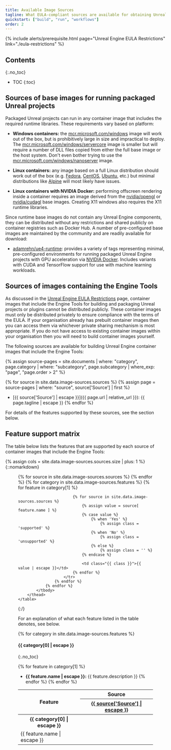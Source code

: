 ```yaml
---
title: Available Image Sources
tagline: What EULA-compliant sources are available for obtaining Unreal Engine container images?
quickstart: ["build", "run", "workflows"]
order: 2
---
```


{% include alerts/prerequisite.html page="Unreal Engine EULA Restrictions" link="./eula-restrictions" %}


## Contents
{:.no_toc}

* TOC
{:toc}


## Sources of base images for running packaged Unreal projects

Packaged Unreal projects can run in any container image that includes the required runtime libraries. These requirements vary based on platform:

- **Windows containers:** the [mcr.microsoft.com/windows](https://hub.docker.com/_/microsoft-windows) image will work out of the box, but is prohibitively large in size and impractical to deploy. The [mcr.microsoft.com/windows/servercore](https://hub.docker.com/_/microsoft-windows-servercore) image is smaller but will require a number of DLL files copied from either the full base image or the host system. Don't even bother trying to use the [mcr.microsoft.com/windows/nanoserver](https://hub.docker.com/_/microsoft-windows-nanoserver) image.

- **Linux containers:** any image based on a full Linux distribution should work out of the box (e.g. [Fedora](https://hub.docker.com/_/fedora), [CentOS](https://hub.docker.com/_/centos), [Ubuntu](https://hub.docker.com/_/ubuntu), etc.) but minimal distributions like [Alpine](https://hub.docker.com/_/alpine) will most likely have issues.

- **Linux containers with NVIDIA Docker:** performing offscreen rendering inside a container requires an image derived from the [nvidia/opengl](https://hub.docker.com/r/nvidia/opengl/) or [nvidia/cudagl](https://hub.docker.com/r/nvidia/cudagl/) base images. Creating X11 windows also requires the X11 runtime libraries.

Since runtime base images do not contain any Unreal Engine components, they can be distributed without any restrictions and shared publicly on container registries such as Docker Hub. A number of pre-configured base images are maintained by the community and are readily available for download:

- [adamrehn/ue4-runtime](https://hub.docker.com/r/adamrehn/ue4-runtime): provides a variety of tags representing minimal, pre-configured environments for running packaged Unreal Engine projects with GPU acceleration via [NVIDIA Docker](../concepts/nvidia-docker). Includes variants with CUDA and TensorFlow support for use with machine learning workloads.


## Sources of images containing the Engine Tools

As discussed in the [Unreal Engine EULA Restrictions](./eula-restrictions) page, container images that include the Engine Tools for building and packaging Unreal projects or plugins cannot be distributed publicly. These container images must only be distributed privately to ensure compliance with the terms of the EULA. If your organisation already has prebuilt container images then you can access them via whichever private sharing mechanism is most appropriate. If you do not have access to existing container images within your organisation then you will need to build container images yourself.

The following sources are available for building Unreal Engine container images that include the Engine Tools:

{% assign source-pages = site.documents | where: "category", page.category | where: "subcategory", page.subcategory | where_exp: "page", "page.order > 2" %}

{% for source in site.data.image-sources.sources %}
{% assign page = source-pages | where: "source", source['Source'] | first %}
- [{{ source['Source'] | escape }}]({{ page.url | relative_url }}): {{ page.tagline | escape }}
{% endfor %}

For details of the features supported by these sources, see the section below.


## Feature support matrix

The table below lists the features that are supported by each source of container images that include the Engine Tools:

{% assign cols = site.data.image-sources.sources.size | plus: 1 %}
{::nomarkdown}
<figure>
	<table>
		<thead>
			<tr>
				<th rowspan="2">Feature</th>
				<th colspan="{{ cols }}" class="text-center">Source</th>
			</tr>
			<tr>
				{% for source in site.data.image-sources.sources %}
					<th><a href="{{ source-pages | where: 'source', source['Source'] | map: 'url' | first | relative_url }}">{{ source['Source'] | escape }}</a></th>
				{% endfor %}
			</tr>
			<tbody>
				{% for category in site.data.image-sources.features %}
					<tr><th colspan="{{ cols }}">{{ category[0] | escape }}</th></tr>
					{% for feature in category[1] %}
						<tr>
							<td>{{ feature.name | escape }}</td>
							
							{% for source in site.data.image-sources.sources %}
								{% assign value = source[ feature.name ] %}
								{% case value %}
									{% when 'Yes' %}
										{% assign class = 'supported' %}
									{% when 'No' %}
										{% assign class = 'unsupported' %}
									{% else %}
										{% assign class = '' %}
								{% endcase %}
								
								<td class="{{ class }}">{{ value | escape }}</td>
							{% endfor %}
						</tr>
					{% endfor %}
				{% endfor %}
			</tbody>
		</thead>
	</table>
</figure>
{:/}

For an explanation of what each feature listed in the table denotes, see below.

{% for category in site.data.image-sources.features %}
#### {{ category[0] | escape }}
{:.no_toc}

{% for feature in category[1] %}
- **{{ feature.name | escape }}:** {{ feature.description }}
{% endfor %}
{% endfor %}
